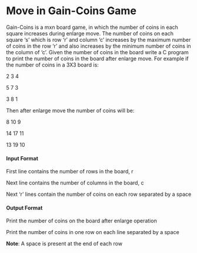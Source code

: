 # Move in Gain-Coins Game

Gain-Coins is a mxn board game, in which the number of coins in each square
increases during enlarge move. The number of coins on each square ‘s’ which is
row ‘r’ and column ‘c’ increases by the maximum number of coins in the row ‘r’
and also increases by the minimum number of coins in the column of ‘c’. Given
the number of coins in the board write a C program to print the number of
coins in the board after enlarge move. For example if the number of coins in a
3X3 board is:

2 3 4

5 7 3

3 8 1

Then after enlarge move the number of coins will be:

8 10 9

14 17 11

13 19 10

#### Input Format

First line contains the number of rows in the board, r

Next line contains the number of columns in the board, c

Next ‘r’ lines contain the number of coins on each row separated by a space

#### Output Format

Print the number of coins on the board after enlarge operation

Print the number of coins in one row on each line separated by a space

**Note**: A space is present at the end of each row